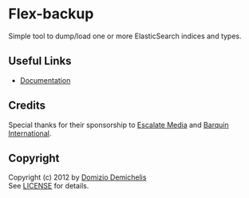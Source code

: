 # Flex-backup

Simple tool to dump/load one or more ElasticSearch indices and types.

## Useful Links

* [Documentation](https://github.com/ddnexus/flex/wiki/flex-backup)

## Credits

Special thanks for their sponsorship to [Escalate Media](http://www.escalatemedia.com) and [Barquin International](http://www.barquin.com).

## Copyright

Copyright (c) 2012 by [Domizio Demichelis](mailto://dd.nexus@gmail.com)<br>
See [LICENSE](./flex-backup/blob/master/LICENSE) for details.
